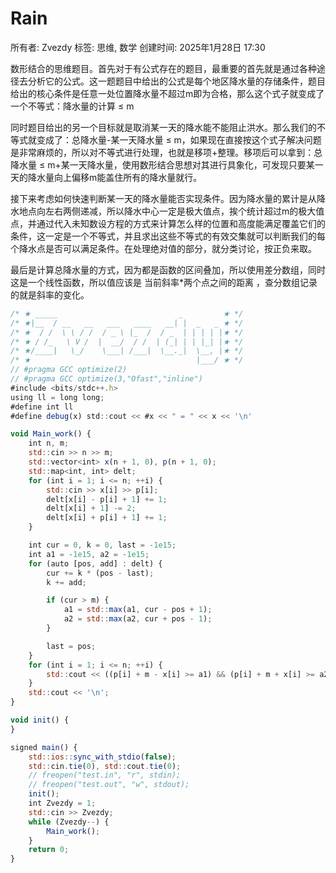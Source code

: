 # Rain

所有者: Zvezdy
标签: 思维, 数学
创建时间: 2025年1月28日 17:30

数形结合的思维题目。首先对于有公式存在的题目，最重要的首先就是通过各种途径去分析它的公式。这一题题目中给出的公式是每个地区降水量的存储条件，题目给出的核心条件是任意一处位置降水量不超过m即为合格，那么这个式子就变成了一个不等式：降水量的计算 ≤ m

同时题目给出的另一个目标就是取消某一天的降水能不能阻止洪水。那么我们的不等式就变成了：总降水量-某一天降水量 ≤ m，如果现在直接按这个式子解决问题是非常麻烦的，所以对不等式进行处理，也就是移项+整理。移项后可以拿到：总降水量 ≤ m+某一天降水量，使用数形结合思想对其进行具象化，可发现只要某一天的降水量向上偏移m能盖住所有的降水量就行。

接下来考虑如何快速判断某一天的降水量能否实现条件。因为降水量的累计是从降水地点向左右两侧递减，所以降水中心一定是极大值点，挨个统计超过m的极大值点，并通过代入未知数设方程的方式来计算怎么样的位置和高度能满足覆盖它们的条件，这一定是一个不等式，并且求出这些不等式的有效交集就可以判断我们的每个降水点是否可以满足条件。在处理绝对值的部分，就分类讨论，按正负来取。

最后是计算总降水量的方式，因为都是函数的区间叠加，所以使用差分数组，同时这是一个线性函数，所以值应该是 当前斜率*两个点之间的距离 ，查分数组记录的就是斜率的变化。

```jsx
/* ★ _____                           _         ★ */
/* ★|__  / __   __   ___   ____   __| |  _   _ ★ */
/* ★  / /  \ \ / /  / _ \ |_  /  / _  | | | | |★ */
/* ★ / /_   \ V /  |  __/  / /  | (_| | | |_| |★ */
/* ★/____|   \_/    \___| /___|  \__._|  \__, |★ */
/* ★                                     |___/ ★ */
// #pragma GCC optimize(2)
// #pragma GCC optimize(3,"Ofast","inline")
#include <bits/stdc++.h>
using ll = long long;
#define int ll
#define debug(x) std::cout << #x << " = " << x << '\n'

void Main_work() {
    int n, m;
    std::cin >> n >> m;
    std::vector<int> x(n + 1, 0), p(n + 1, 0);
    std::map<int, int> delt;
    for (int i = 1; i <= n; ++i) {
        std::cin >> x[i] >> p[i];
        delt[x[i] - p[i] + 1] += 1;
        delt[x[i] + 1] -= 2;
        delt[x[i] + p[i] + 1] += 1;
    }

    int cur = 0, k = 0, last = -1e15;
    int a1 = -1e15, a2 = -1e15;
    for (auto [pos, add] : delt) {
        cur += k * (pos - last);
        k += add;

        if (cur > m) {
            a1 = std::max(a1, cur - pos + 1);
            a2 = std::max(a2, cur + pos - 1);
        }

        last = pos;
    }
    for (int i = 1; i <= n; ++i) {
        std::cout << ((p[i] + m - x[i] >= a1) && (p[i] + m + x[i] >= a2));
    }
    std::cout << '\n';
}

void init() {
}

signed main() {
    std::ios::sync_with_stdio(false);
    std::cin.tie(0), std::cout.tie(0);
    // freopen("test.in", "r", stdin);
    // freopen("test.out", "w", stdout);
    init();
    int Zvezdy = 1;
    std::cin >> Zvezdy;
    while (Zvezdy--) {
        Main_work();
    }
    return 0;
}
```